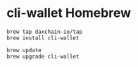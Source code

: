# cli-wallet Homebrew

```
brew tap daxchain-io/tap
brew install cli-wallet
```

```
brew update
brew upgrade cli-wallet
```
